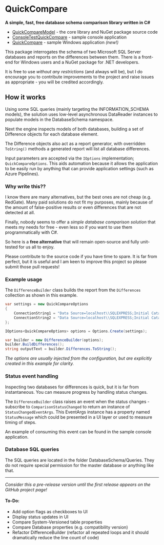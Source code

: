 # QuickCompare
__A simple, fast, free database schema comparison library written in C#__

- [QuickCompareModel](/src/QuickCompareModel) - the core library and NuGet package source code
- [ConsoleTestQuickCompare](/src/ConsoleTestQuickCompare) - sample console application
- [QuickCompare](/src/QuickCompare) - sample Windows application _(new!)_

This package interrogates the schema of two Microsoft SQL Server databases and reports on the differences between them. There is a front-end for Windows users and a NuGet package for .NET developers.

It is free to use _without any restrictions_ (and always will be), but I do encourage you to contribute improvements to the project and raise issues as appropriate - you will be credited accordingly.

## How it works

Using some SQL queries (mainly targeting the INFORMATION_SCHEMA models), the solution uses low-level asynchronous DataReader instances to populate models in the DatabaseSchema namespace.

Next the engine inspects models of both databases, building a set of Difference objects for each database element.

The Difference objects also act as a report generator, with overridden `ToString()` methods a generated report will list all database differences.

Input parameters are accepted via the `IOptions` implementation; `QuickCompareOptions`. This aids automation because it allows the application to be easily run by anything that can provide application settings (such as Azure Pipelines).

### Why write this??

I know there are many alternatives, but the best ones are not cheap (e.g. RedGate). Many paid solutions do not fit my purposes, mainly because of the amount of false-positive results or even differences that are not detected at all.

Finally, nobody seems to offer a _simple database comparison solution_ that meets my needs for free - even less so if you want to use them programmatically with C#.

So here is a __free alternative__ that will remain open-source and fully unit-tested for us all to enjoy.

Please contribute to the source code if you have time to spare. It is far from perfect, but it is useful and I am keen to improve this project so please submit those pull requests!

### Example usage

The `DifferenceBuilder` class builds the report from the `Differences` collection as shown in this example.

```C#
var settings = new QuickCompareOptions
{
    ConnectionString1 = "Data Source=localhost\\SQLEXPRESS;Initial Catalog=Northwind1;Integrated Security=True",
    ConnectionString2 = "Data Source=localhost\\SQLEXPRESS;Initial Catalog=Northwind2;Integrated Security=True",
};

IOptions<QuickCompareOptions> options = Options.Create(settings);

var builder = new DifferenceBuilder(options);
builder.BuildDifferences();
string outputText = builder.Differences.ToString();
```

_The options are usually injected from the configuration, but are explicitly created in this example for clarity._

### Status event handling

Inspecting two databases for differences is quick, but it is far from instantaneous. You can measure progress by handling status changes.

The `DifferenceBuilder` class raises an event when the status changes - subscribe to `ComparisonStatusChanged` to return an instance of `StatusChangedEventArgs`. This EventArgs instance has a property named `StatusMessage` which could be presented in a UI layer or used to measure timing of steps.

An example of consuming this event can be found in the sample console application.

### Database SQL queries

The SQL queries are located in the folder DatabaseSchema/Queries. They do not require special permission for the master database or anything like that.

---

_Consider this a pre-release version until the first release appears on the GitHub project page!_

#### To-Do:
- Add option flags as checkboxes to UI
- Display status updates in UI
- Compare System-Versioned table properties
- Compare Database properties (e.g. compatibility version)
- Refactor DifferenceBuilder (refactor all repeated loops and it should dramatically reduce the line count of code)
